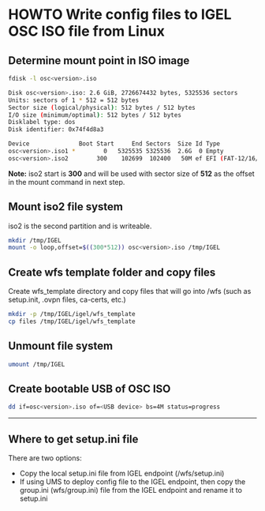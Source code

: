 # HOWTO Write config files to IGEL OSC ISO file from Linux

## Determine mount point in ISO image

```bash
fdisk -l osc<version>.iso

Disk osc<version>.iso: 2.6 GiB, 2726674432 bytes, 5325536 sectors
Units: sectors of 1 * 512 = 512 bytes
Sector size (logical/physical): 512 bytes / 512 bytes
I/O size (minimum/optimal): 512 bytes / 512 bytes
Disklabel type: dos
Disk identifier: 0x74f4d8a3

Device              Boot Start     End Sectors  Size Id Type
osc<version>.iso1 *        0   5325535 5325536  2.6G  0 Empty
osc<version>.iso2        300    102699  102400   50M ef EFI (FAT-12/16/32)
```

**Note:** iso2 start is **300** and will be used with sector size of **512** as the offset in the mount command in next step.

## Mount iso2 file system

iso2 is the second partition and is writeable.

```bash
mkdir /tmp/IGEL
mount -o loop,offset=$((300*512)) osc<version>.iso /tmp/IGEL
```

## Create wfs template folder and copy files

Create wfs_template directory and copy files that will go into /wfs (such as setup.init, .ovpn files, ca-certs, etc.)

```bash
mkdir -p /tmp/IGEL/igel/wfs_template  
cp files /tmp/IGEL/igel/wfs_template
```

## Unmount file system  

```bash
umount /tmp/IGEL
```

## Create bootable USB of OSC ISO  

```bash
dd if=osc<version>.iso of=<USB device> bs=4M status=progress  
```

-----  

## Where to get setup.ini file

There are two options:

- Copy the local setup.ini file from IGEL endpoint (/wfs/setup.ini)
- If using UMS to deploy config file to the IGEL endpoint, then copy the group.ini (wfs/group.ini) file from the IGEL endpoint and rename it to setup.ini
